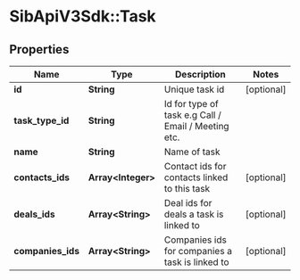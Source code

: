 # SibApiV3Sdk::Task

## Properties
Name | Type | Description | Notes
------------ | ------------- | ------------- | -------------
**id** | **String** | Unique task id | [optional] 
**task_type_id** | **String** | Id for type of task e.g Call / Email / Meeting etc. | 
**name** | **String** | Name of task | 
**contacts_ids** | **Array&lt;Integer&gt;** | Contact ids for contacts linked to this task | [optional] 
**deals_ids** | **Array&lt;String&gt;** | Deal ids for deals a task is linked to | [optional] 
**companies_ids** | **Array&lt;String&gt;** | Companies ids for companies a task is linked to | [optional] 


